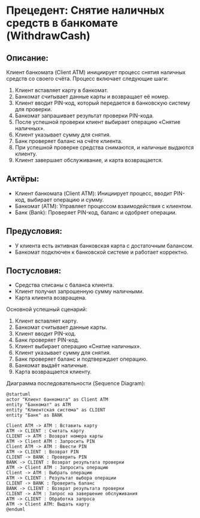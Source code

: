 # Прецедент: **Снятие наличных средств в банкомате** (WithdrawCash)  

## Описание: 

Клиент банкомата (Client ATM) инициирует процесс снятия наличных средств со своего счёта. Процесс включает следующие шаги: 

1. Клиент вставляет карту в банкомат.  
2. Банкомат считывает данные карты и возвращает её номер.  
3. Клиент вводит PIN-код, который передается в банковскую систему для проверки.  
4. Банкомат запрашивает результат проверки PIN-кода.  
5. После успешной проверки клиент выбирает операцию «Снятие наличных».  
6. Клиент указывает сумму для снятия.  
7. Банк проверяет баланс на счёте клиента.  
8. При успешной проверке средства снимаются, и наличные выдаются клиенту.  
9. Клиент завершает обслуживание, и карта возвращается.  

## Актёры:  

- Клиент банкомата (Client ATM): Инициирует процесс, вводит PIN-код, выбирает операцию и сумму.  
- Банкомат (ATM): Управляет процессом взаимодействия с клиентом.  
- Банк (Bank): Проверяет PIN-код, баланс и одобряет операции.  

## Предусловия: 

- У клиента есть активная банковская карта с достаточным балансом.  
- Банкомат подключен к банковской системе и работает корректно.  

## Постусловия:

- Средства списаны с баланса клиента.  
- Клиент получил запрошенную сумму наличными.  
- Карта клиента возвращена.  

Основной успешный сценарий:  
1. Клиент вставляет карту.  
2. Банкомат считывает данные карты.  
3. Клиент вводит PIN-код.  
4. Банк проверяет PIN-код.  
5. Клиент выбирает операцию «Снятие наличных».  
6. Клиент указывает сумму для снятия.  
7. Банк проверяет баланс и подтверждает операцию.  
8. Банкомат выдаёт наличные.  
9. Карта возвращается клиенту.  

Диаграмма последовательности (Sequence Diagram): 

```plantuml
@startuml
actor "Клиент банкомата" as Client ATM
entity "Банкомат" as ATM
entity "Клиентская система" as CLIENT
entity "Банк" as BANK

Client ATM -> ATM : Вставить карту
ATM -> CLIENT : Считать карту
CLIENT -> ATM : Возврат номера карты
ATM -> Client ATM : Запросить PIN
Client ATM -> ATM : Ввести PIN
ATM -> CLIENT : Возврат PIN
CLIENT -> BANK : Проверить PIN
BANK -> CLIENT : Возврат результата проверки
ATM -> Client ATM : Запросить операцию
Client -> ATM : Выбрать операцию
ATM -> CLIENT : Результат выбора операции
CLIENT -> BANK : Проверить баланс
BANK -> CLIENT : Возврат результата проверки
CLIENT -> ATM : Запрос на завершение обслуживания
ATM -> CLIENT : Обработка запроса
ATM -> Client ATM: Выдать карту
@enduml
```
